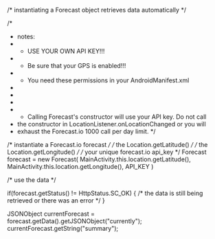 /* instantiating a Forecast object retrieves data automatically */

/*
 * notes:
 * - USE YOUR OWN API KEY!!!
 * - Be sure that your GPS is enabled!!!
 * - You need these permissions in your AndroidManifest.xml
 *   <uses-permission android:name="android.permission.ACCESS_FINE_LOCATION" />
 *   <uses-permission android:name="android.permission.INTERNET" />
 *   
 * - Calling Forecast's constructor will use your API key. Do not call
 *   the constructor in LocationListener.onLocationChanged or you will
 *   exhaust the Forecast.io 1000 call per day limit.
 */

/* instantiate a Forecast.io forecast */
/* the Location.getLatitude() */
/* the Location.getLongitude() */
/* your unique forecast.io api_key */
Forecast forecast = new Forecast(
  MainActivity.this.location.getLatitude(),
  MainActivity.this.location.getLongitude(),
  API_KEY
)

/* use the data */

if(forecast.getStatus() != HttpStatus.SC_OK) {
  /* the data is still being retrieved or there was an error */
}

JSONObject currentForecast = forecast.getData().getJSONObject("currently");
currentForecast.getString("summary");
